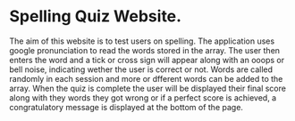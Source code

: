 # Spelling Quiz Website.

The aim of this website is to test users on spelling. The application uses google pronunciation to read the words stored in the array. The user then enters the word and a tick or cross sign will appear along with an ooops or bell noise, indicating wether the user is correct or not. Words are called randomly in each session and more or dfferent words can be added to the array. When the quiz is complete the user will be displayed their final score along with they words they got wrong or if a perfect score is achieved, a congratulatory message is displayed at the bottom of the page.
